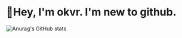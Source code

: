
# 🎯Hey, I'm okvr. I'm new to github.
![Anurag's GitHub stats](https://github-readme-stats.vercel.app/api?username=okvr)

